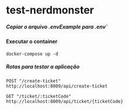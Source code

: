 # test-nerdmonster

##### Copiar o arquivo .envExample para .env`

#### Executar o container

```
docker-compose up -d
```
##### Rotas para testar a aplicação

```
POST "/create-ticket"
http://localhost:8009/api/create-ticket

GET "/ticket/:ticketCode"
http://localhost:8009/api/ticket/{ticketCode}
```


